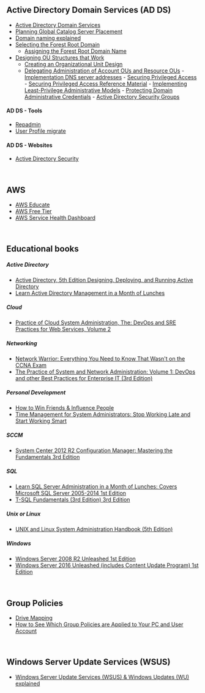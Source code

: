 

## Active Directory Domain Services (AD DS)
   - [Active Directory Domain Services](https://docs.microsoft.com/en-us/windows-server/identity/ad-ds/active-directory-domain-services)
   - [Planning Global Catalog Server Placement](https://docs.microsoft.com/en-us/windows-server/identity/ad-ds/plan/planning-global-catalog-server-placement)
   - [Domain naming explained](https://docs.google.com/document/d/1QTrEi7ZSpEi4CYMOcE79W1x3F4pAlGE5o19yfCiW1Mg)
   - [Selecting the Forest Root Domain](https://docs.microsoft.com/en-us/windows-server/identity/ad-ds/plan/selecting-the-forest-root-domain)
      - [Assigning the Forest Root Domain Name](https://docs.microsoft.com/en-us/previous-versions/windows/it-pro/windows-server-2003/cc738121(v=ws.10))
   - [Designing OU Structures that Work](https://technet.microsoft.com/en-us/library/2008.05.oudesign.aspx)
      - [Creating an Organizational Unit Design](https://docs.microsoft.com/en-us/windows-server/identity/ad-ds/plan/creating-an-organizational-unit-design)
      - [Delegating Administration of Account OUs and Resource OUs](https://docs.microsoft.com/en-us/windows-server/identity/ad-ds/plan/delegating-administration-of-account-ous-and-resource-ous)
    - [Implementation DNS server addresses](https://docs.google.com/document/d/1_d0DV5Wi1qMSjhWtm3CdVbJJ6rYHdnjhKyqmxdDwpYE)
    - [Securing Privileged Access](https://docs.microsoft.com/en-us/windows-server/identity/securing-privileged-access/securing-privileged-access)
    - [Securing Privileged Access Reference Material](https://docs.microsoft.com/en-us/windows-server/identity/securing-privileged-access/securing-privileged-access-reference-material)
    - [Implementing Least-Privilege Administrative Models](https://docs.microsoft.com/en-us/windows-server/identity/ad-ds/plan/security-best-practices/implementing-least-privilege-administrative-models)
    - [Protecting Domain Administrative Credentials](https://blogs.technet.microsoft.com/askpfeplat/2017/10/31/protecting-domain-administrative-credentials/)
    - [Active Directory Security Groups](https://docs.microsoft.com/en-us/windows/security/identity-protection/access-control/active-directory-security-groups)
   
   #### AD DS - Tools 
   - [Repadmin](http://techgenix.com/repadmin-tool/)
   - [User Profile migrate](https://www.forensit.com/domain-migration.html)
   
   #### AD DS - Websites
   - [Active Directory Security](https://adsecurity.org/)
<br />

## AWS
   - [AWS Educate](https://aws.amazon.com/education/awseducate/)
   - [AWS Free Tier](https://aws.amazon.com/free/)
   - [AWS Service Health Dashboard](http://status.aws.amazon.com/)
<br />

## Educational books
##### Active Directory
   - [Active Directory, 5th Edition Designing, Deploying, and Running Active Directory](https://www.amazon.com/Active-Directory-Designing-Deploying-Running/dp/1449320023)
   - [Learn Active Directory Management in a Month of Lunches](https://www.amazon.com/Learn-Active-Directory-Management-Lunches/dp/1617291196)

##### Cloud
   - [Practice of Cloud System Administration, The: DevOps and SRE Practices for Web Services, Volume 2](https://www.amazon.com/Practice-Cloud-System-Administration-Practices/dp/032194318X)

##### Networking
   - [Network Warrior: Everything You Need to Know That Wasn't on the CCNA Exam](https://www.amazon.com/Network-Warrior-Everything-Need-Wasnt/dp/1449387861)
   - [The Practice of System and Network Administration: Volume 1: DevOps and other Best Practices for Enterprise IT (3rd Edition)](https://www.amazon.com/Practice-System-Network-Administration-Enterprise/dp/0321919165)

##### Personal Development
   - [How to Win Friends & Influence People](https://www.amazon.com/How-Win-Friends-Influence-People/dp/0671027034)
   - [Time Management for System Administrators: Stop Working Late and Start Working Smart](https://www.amazon.com/Time-Management-System-Administrators-Working/dp/0596007833)

##### SCCM
   - [System Center 2012 R2 Configuration Manager: Mastering the Fundamentals 3rd Edition](https://www.amazon.com/System-Center-2012-Configuration-Manager/dp/9187445085)

##### SQL
   - [Learn SQL Server Administration in a Month of Lunches: Covers Microsoft SQL Server 2005-2014 1st Edition](https://www.amazon.com/Learn-Server-Administration-Month-Lunches/dp/1617292133)
   - [T-SQL Fundamentals (3rd Edition) 3rd Edition](https://www.amazon.com/T-SQL-Fundamentals-3rd-Itzik-Ben-Gan/dp/150930200X)

##### Unix or Linux
   - [UNIX and Linux System Administration Handbook (5th Edition)](https://www.amazon.com/UNIX-Linux-System-Administration-Handbook/dp/0134277554/)

##### Windows
   - [Windows Server 2008 R2 Unleashed 1st Edition](https://www.amazon.com/Windows-Server-2008-R2-Unleashed/dp/067233092X)
   - [Windows Server 2016 Unleashed (includes Content Update Program) 1st Edition](https://www.amazon.com/Windows-Server-Unleashed-Content-Program/dp/0134583752/)
<br />

## Group Policies
   - [Drive Mapping](https://docs.google.com/document/d/1z7OLrTorIgvbdIiHmSDrXwGDjhjBTEC3ZLBObe7lJYg)
   - [How to See Which Group Policies are Applied to Your PC and User Account](https://www.tecklyfe.com/how-to-see-which-group-policies-are-applied-to-your-pc-and-user-account)
<br />

## Windows Server Update Services (WSUS)
   - [Windows Server Update Services (WSUS) & Windows Updates (WU) explained](https://docs.google.com/document/d/1JRByXOwB0qKXjh2qwyq-ob33PsbK9o3wrIe7l60WoTU)
<br />
